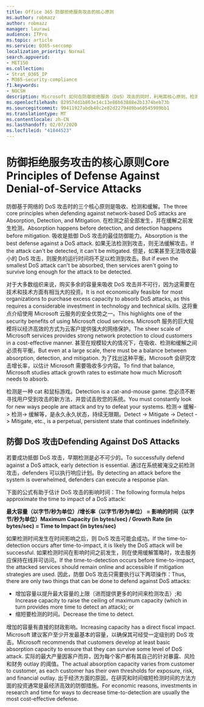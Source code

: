 ```yaml
---
title: Office 365 防御拒绝服务攻击的核心原则
ms.author: robmazz
author: robmazz
manager: laurawi
audience: ITPro
ms.topic: article
ms.service: O365-seccomp
localization_priority: Normal
search.appverid:
- MET150
ms.collection:
- Strat_O365_IP
- M365-security-compliance
f1.keywords:
- NOCSH
description: Microsoft 如何在防御拒绝服务（DoS）攻击的同时，利用其核心原则、检测和缓解措施。
ms.openlocfilehash: 82957dd1b863e14c13e86b63888e2b1374beb73b
ms.sourcegitcommit: 99411927abdb40c2e82d2279489ba60545989bb1
ms.translationtype: MT
ms.contentlocale: zh-CN
ms.lasthandoff: 02/07/2020
ms.locfileid: "41844523"
---
```

# <a name="core-principles-of-defense-against-denial-of-service-attacks"></a><span data-ttu-id="e9267-103">防御拒绝服务攻击的核心原则</span><span class="sxs-lookup"><span data-stu-id="e9267-103">Core Principles of Defense Against Denial-of-Service Attacks</span></span>

<span data-ttu-id="e9267-104">防御基于网络的 DoS 攻击时的三个核心原则是吸收、检测和缓解。</span><span class="sxs-lookup"><span data-stu-id="e9267-104">The three core principles when defending against network-based DoS attacks are Absorption, Detection, and Mitigation.</span></span> <span data-ttu-id="e9267-105">在检测之前全部发生，并在缓解之前发生检测。</span><span class="sxs-lookup"><span data-stu-id="e9267-105">Absorption happens before detection, and detection happens before mitigation.</span></span> <span data-ttu-id="e9267-106">吸收是抵御 DoS 攻击的最佳防御能力。</span><span class="sxs-lookup"><span data-stu-id="e9267-106">Absorption is the best defense against a DoS attack.</span></span> <span data-ttu-id="e9267-107">如果无法检测到攻击，则无法缓解攻击。</span><span class="sxs-lookup"><span data-stu-id="e9267-107">If the attack can't be detected, it can't be mitigated.</span></span> <span data-ttu-id="e9267-108">但是，如果甚至无法吸收最小的 DoS 攻击，则服务的运行时间将不足以检测到攻击。</span><span class="sxs-lookup"><span data-stu-id="e9267-108">But if even the smallest DoS attack can't be absorbed, then services aren't going to survive long enough for the attack to be detected.</span></span>

<span data-ttu-id="e9267-109">对于大多数组织来说，购买多余的容量来吸收 DoS 攻击并不可行，因为这需要在技术和技术方面有相当大的投资。</span><span class="sxs-lookup"><span data-stu-id="e9267-109">It is not economically feasible for most organizations to purchase excess capacity to absorb DoS attacks, as this requires a considerable investment in technology and technical skills.</span></span> <span data-ttu-id="e9267-110">这将重点介绍使用 Microsoft 云服务的安全优势之一。</span><span class="sxs-lookup"><span data-stu-id="e9267-110">This highlights one of the security benefits of using Microsoft cloud services.</span></span> <span data-ttu-id="e9267-111">Microsoft 服务的巨大规模将以经济高效的方式为云客户提供强大的网络保护。</span><span class="sxs-lookup"><span data-stu-id="e9267-111">The sheer scale of Microsoft services provides strong network protection to cloud customers in a cost-effective manner.</span></span> <span data-ttu-id="e9267-112">甚至在规模较大的情况下，在吸收、检测和缓解之间必须有平衡。</span><span class="sxs-lookup"><span data-stu-id="e9267-112">But even at a large scale, there must be a balance between absorption, detection, and mitigation.</span></span> <span data-ttu-id="e9267-113">为了找出这种平衡，Microsoft 会研究攻击增长率，以估计 Microsoft 需要吸收多少内容。</span><span class="sxs-lookup"><span data-stu-id="e9267-113">To find that balance, Microsoft studies attack growth rates to estimate how much Microsoft needs to absorb.</span></span>

<span data-ttu-id="e9267-114">检测是一种 cat 和鼠标游戏。</span><span class="sxs-lookup"><span data-stu-id="e9267-114">Detection is a cat-and-mouse game.</span></span> <span data-ttu-id="e9267-115">您必须不断寻找用户受到攻击的新方法，并尝试击败您的系统。</span><span class="sxs-lookup"><span data-stu-id="e9267-115">You must constantly look for new ways people are attack and try to defeat your systems.</span></span> <span data-ttu-id="e9267-116">检测-> 缓解-> 检测-> 缓解等，是永久永久状态，持续无限期。</span><span class="sxs-lookup"><span data-stu-id="e9267-116">Detect -> Mitigate -> Detect -> Mitigate, etc., is a perpetual, persistent state that continues indefinitely.</span></span>

## <a name="defending-against-dos-attacks"></a><span data-ttu-id="e9267-117">防御 DoS 攻击</span><span class="sxs-lookup"><span data-stu-id="e9267-117">Defending Against DoS Attacks</span></span>

<span data-ttu-id="e9267-118">若要成功抵御 DoS 攻击，早期检测是必不可少的。</span><span class="sxs-lookup"><span data-stu-id="e9267-118">To successfully defend against a DoS attack, early detection is essential.</span></span> <span data-ttu-id="e9267-119">通过在系统被淹没之前检测攻击，defenders 可以执行响应计划。</span><span class="sxs-lookup"><span data-stu-id="e9267-119">By detecting an attack before the system is overwhelmed, defenders can execute a response plan.</span></span>

<span data-ttu-id="e9267-120">下面的公式有助于估计 DoS 攻击的影响时间：</span><span class="sxs-lookup"><span data-stu-id="e9267-120">The following formula helps approximate the time to impact of a DoS attack:</span></span>

   <span data-ttu-id="e9267-121">**最大容量（以字节/秒为单位）/增长率（以字节/秒为单位） = 影响的时间（以字节/秒为单位）**</span><span class="sxs-lookup"><span data-stu-id="e9267-121">**Maximum Capacity (in bytes/sec) / Growth Rate (in bytes/sec) = Time to Impact (in bytes/sec)**</span></span>

<span data-ttu-id="e9267-122">如果检测时间发生在时间影响之后，则 DoS 攻击可能会成功。</span><span class="sxs-lookup"><span data-stu-id="e9267-122">If the time-to-detection occurs after time-to-impact, it is likely the DoS attack will be successful.</span></span> <span data-ttu-id="e9267-123">如果检测时间在影响时间之前发生，则在使用缓解策略时，攻击服务应保持在线并可访问。</span><span class="sxs-lookup"><span data-stu-id="e9267-123">If the time-to-detection occurs before time-to-impact, the attacked services should remain online and accessible if mitigation strategies are used.</span></span> <span data-ttu-id="e9267-124">因此，防御 DoS 攻击只需要执行以下两项操作：</span><span class="sxs-lookup"><span data-stu-id="e9267-124">Thus, there are only two things that can be done to defend against DoS attacks:</span></span>

- <span data-ttu-id="e9267-125">增加容量以提升最大容量的上限（进而提供更多的时间来检测攻击）;和</span><span class="sxs-lookup"><span data-stu-id="e9267-125">Increase capacity to raise the ceiling of maximum capacity (which in turn provides more time to detect an attack); or</span></span>
- <span data-ttu-id="e9267-126">缩短要检测的时间。</span><span class="sxs-lookup"><span data-stu-id="e9267-126">Decrease the time to detect.</span></span>

<span data-ttu-id="e9267-127">增加的容量有直接的财政影响。</span><span class="sxs-lookup"><span data-stu-id="e9267-127">Increasing capacity has a direct fiscal impact.</span></span> <span data-ttu-id="e9267-128">Microsoft 建议客户至少开发最基本的容量，以确保其可经受一定级别的 DoS 攻击。</span><span class="sxs-lookup"><span data-stu-id="e9267-128">Microsoft recommends that customers develop at least basic absorption capacity to ensure that they can survive some level of DoS attack.</span></span> <span data-ttu-id="e9267-129">实际的最大产量因客户而异，因为每个客户都有其自己的针对暴露、风险和财务 outlay 的阈值。</span><span class="sxs-lookup"><span data-stu-id="e9267-129">The actual absorption capacity varies from customer to customer, as each customer has their own thresholds for exposure, risk, and financial outlay.</span></span> <span data-ttu-id="e9267-130">出于经济方面的原因，在研究和时间缩短检测时间的方法方面的投资通常是最经济高效的防御措施。</span><span class="sxs-lookup"><span data-stu-id="e9267-130">For economic reasons, investments in research and time for ways to decrease time-to-detection are usually the most cost-effective defense.</span></span>

